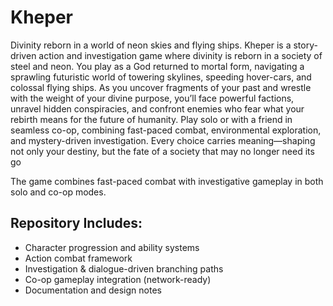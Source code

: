 # Kheper

Divinity reborn in a world of neon skies and flying ships.
Kheper is a story-driven action and investigation game where divinity is reborn in a society of steel and neon. You play as a God returned to mortal form, navigating a sprawling futuristic world of towering skylines, speeding hover-cars, and colossal flying ships.
As you uncover fragments of your past and wrestle with the weight of your divine purpose, you’ll face powerful factions, unravel hidden conspiracies, and confront enemies who fear what your rebirth means for the future of humanity.
Play solo or with a friend in seamless co-op, combining fast-paced combat, environmental exploration, and mystery-driven investigation. Every choice carries meaning—shaping not only your destiny, but the fate of a society that may no longer need its go

The game combines fast-paced combat with investigative gameplay in both solo and co-op modes.

## Repository Includes:

- Character progression and ability systems
- Action combat framework
- Investigation & dialogue-driven branching paths	
- Co-op gameplay integration (network-ready)
- Documentation and design notes
